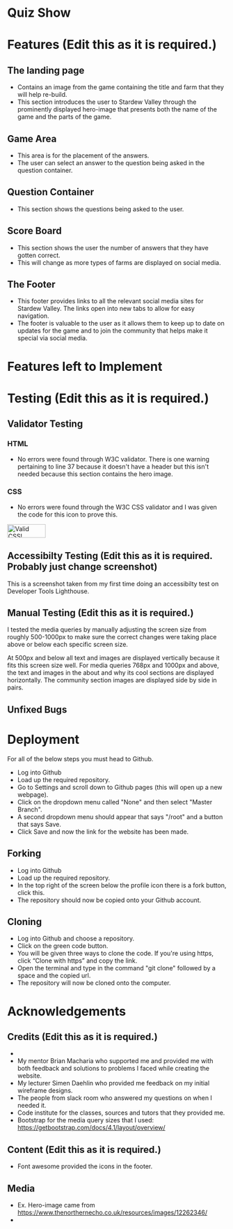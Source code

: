 # Quiz Show
<p>
</p>

# Features (Edit this as it is required.)
## The landing page
* Contains an image from the game containing the title and farm that they will help re-build.
* This section introduces the user to Stardew Valley through the prominently displayed hero-image that presents both the name of the game and the parts of the game.

## Game Area
* This area is for the placement of the answers. 
* The user can select an answer to the question being asked in the question container.
 
## Question Container
* This section shows the questions being asked to the user.

## Score Board
* This section shows the user the number of answers that they have gotten correct.
* This will change as more types of farms are displayed on social media.

## The Footer
* This footer provides links to all the relevant social media sites for Stardew Valley. The links open into new tabs to allow for easy navigation.
* The footer is valuable to the user as it allows them to keep up to date on updates for the game and to join the community that helps make it special via social media.

# Features left to Implement

# Testing (Edit this as it is required.)
## Validator Testing
### HTML
* No errors were found through W3C validator. There is one warning pertaining to line 37 because it doesn't have a header but this isn't needed because this section contains the hero image.
### CSS
* No errors were found through the W3C CSS validator and I was given the code for this icon to prove this.
<p>
    <a href="http://jigsaw.w3.org/css-validator/check/referer">
        <img style="border:0;width:88px;height:31px"
            src="http://jigsaw.w3.org/css-validator/images/vcss"
            alt="Valid CSS!"/>
    </a>
</p>

## Accessibilty Testing (Edit this as it is required. Probably just change screenshot)
This is a screenshot taken from my first time doing an accessibilty test on Developer Tools Lighthouse.


## Manual Testing (Edit this as it is required.)
I tested the media queries by manually adjusting the screen size from roughly 500-1000px to make sure the correct changes were taking place above or below each specific screen size.

At 500px and below all text and images are displayed vertically because it fits this screen size well.
For media queries 768px and 1000px and above, the text and images in the about and why its cool sections are displayed horizontally. The community section images are displayed side by side in pairs.

## Unfixed Bugs

# Deployment
For all of the below steps you must head to Github.
* Log into Github
* Load up the required repository.
* Go to Settings and scroll down to Github pages (this will open up a new webpage).
* Click on the dropdown menu called "None" and then select "Master Branch".
* A second dropdown menu should appear that says "/root" and a button that says Save.
* Click Save and now the link for the website has been made.

## Forking
* Log into Github
* Load up the required repository.
* In the top right of the screen below the profile icon there is a fork button, click this.
* The repository should now be copied onto your Github account.

## Cloning
* Log into Github and choose a repository.
* Click on the green code button.
* You will be given three ways to clone the code. If you're using https, click “Clone with https” and copy the link.
* Open the terminal and type in the command "git clone" followed by a space and the copied url.
* The repository will now be cloned onto the computer.

# Acknowledgements

## Credits (Edit this as it is required.)
* 
* My mentor Brian Macharia who supported me and provided me with both feedback and solutions to problems I faced while creating the website.
* My lecturer Simen Daehlin who provided me feedback on my initial wireframe designs.
* The people from slack room who answered my questions on when I needed it.
* Code institute for the classes, sources and tutors that they provided me.
* Bootstrap for the media query sizes that I used: https://getbootstrap.com/docs/4.1/layout/overview/

## Content (Edit this as it is required.)
* Font awesome provided the icons in the footer.

## Media
* Ex. Hero-image came from https://www.thenorthernecho.co.uk/resources/images/12262346/
* 